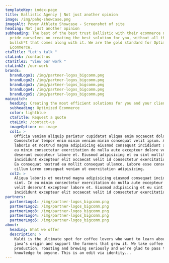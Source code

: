 ```yaml
---
templateKey: index-page
title: Ballistic Agency | Not just another opinion
image: /img/pahq-showcase.png
imageAlt: Power Athlete Showcase - Screenshot of site
heading: Not just another opinion
subheading: The best of the best trust Ballistic with their ecommerce needs. We
  pride ourselves on creating the best solution for you, without all the
  bullsh*t that comes along with it. We are the gold standard for Optimized
  Ecommerce.
ctaTitle: "Let's talk "
ctaLink: /contact-us
ctaTitle2: "View our work "
ctaLink2: /our-work
brands:
  brandLogo1: /img/partner-logos_bigcomm.png
  brandLogo2: /img/partner-logos_bigcomm.png
  brandLogo3: /img/partner-logos_bigcomm.png
  brandLogo4: /img/partner-logos_bigcomm.png
  brandLogo5: /img/partner-logos_bigcomm.png
mainpitch:
  heading: Creating the most efficient solutions for you and your clients.
  subheading: Optimized Ecommerce
  color: lightblue
  ctaTitle: Request a quote
  ctaLink: /contact-us
  imageOption: no-image
  col1: >
    Officia veniam aliquip pariatur cupidatat aliqua enim occaecat dolore.
    Consectetur tempor enim minim veniam minim consequat velit ipsum. Aliqua
    laboris et nostrud magna adipisicing eiusmod consequat incididunt sint. In
    eu minim consectetur exercitation do nulla aute excepteur dolore velit
    deserunt excepteur labore et. Eiusmod adipisicing et eu sint mollit
    incididunt excepteur elit occaecat velit id consectetur exercitation tempor.
    Ea consequat nostrud ea mollit consequat ullamco. Labore esse consectetur et
    cillum Lorem consequat veniam ut exercitation adipisicing.
  col2: >
    Aliqua laboris et nostrud magna adipisicing eiusmod consequat incididunt
    sint. In eu minim consectetur exercitation do nulla aute excepteur dolore
    velit deserunt excepteur labore et. Eiusmod adipisicing et eu sint mollit
    incididunt excepteur elit occaecat velit id consectetur exercitation tempor.
partners:
  partnerLogo1: /img/partner-logos_bigcomm.png
  partnerLogo2: /img/partner-logos_bigcomm.png
  partnerLogo3: /img/partner-logos_bigcomm.png
  partnerLogo4: /img/partner-logos_bigcomm.png
  partnerLogo5: /img/partner-logos_bigcomm.png
about:
  heading: What we offer
  description: >
    Kaldi is the ultimate spot for coffee lovers who want to learn about their
    java’s origin and support the farmers that grew it. We take coffee
    production, roasting and brewing seriously and we’re glad to pass that
    knowledge to anyone. This is an edit via identity...
---
```


